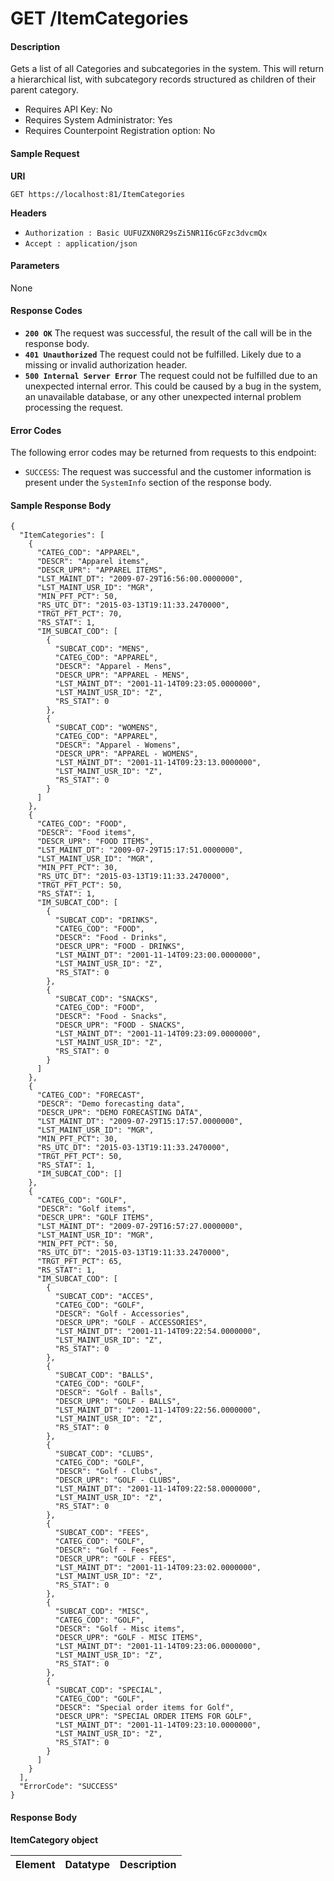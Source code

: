 
# GET /ItemCategories

#### Description
Gets a list of all Categories and subcategories in the system. This will return a hierarchical list, with subcategory records structured as children of their parent category.

- Requires API Key: No
- Requires System Administrator: Yes
- Requires Counterpoint Registration option: No

#### Sample Request

**URI**

`GET https://localhost:81/ItemCategories`

**Headers**
- `Authorization : Basic UUFUZXN0R29sZi5NR1I6cGFzc3dvcmQx`
- `Accept : application/json`

#### Parameters
None

#### Response Codes
- **<code>200 OK</code>** The request was successful, the result of the call will be in the response body.
- **<code>401 Unauthorized</code>** The request could not be fulfilled. Likely due to a missing or invalid authorization header.
- **<code>500 Internal Server Error</code>** The request could not be fulfilled due to an unexpected internal error. This could be caused by a bug in the system, an unavailable database, or any other unexpected internal problem processing the request.
 
#### Error Codes
The following error codes may be returned from requests to this endpoint:
- `SUCCESS`: The request was successful and the customer information is present under the `SystemInfo` section of the response body.

#### Sample Response Body

```
{
  "ItemCategories": [
    {
      "CATEG_COD": "APPAREL",
      "DESCR": "Apparel items",
      "DESCR_UPR": "APPAREL ITEMS",
      "LST_MAINT_DT": "2009-07-29T16:56:00.0000000",
      "LST_MAINT_USR_ID": "MGR",
      "MIN_PFT_PCT": 50,
      "RS_UTC_DT": "2015-03-13T19:11:33.2470000",
      "TRGT_PFT_PCT": 70,
      "RS_STAT": 1,
      "IM_SUBCAT_COD": [
        {
          "SUBCAT_COD": "MENS",
          "CATEG_COD": "APPAREL",
          "DESCR": "Apparel - Mens",
          "DESCR_UPR": "APPAREL - MENS",
          "LST_MAINT_DT": "2001-11-14T09:23:05.0000000",
          "LST_MAINT_USR_ID": "Z",
          "RS_STAT": 0
        },
        {
          "SUBCAT_COD": "WOMENS",
          "CATEG_COD": "APPAREL",
          "DESCR": "Apparel - Womens",
          "DESCR_UPR": "APPAREL - WOMENS",
          "LST_MAINT_DT": "2001-11-14T09:23:13.0000000",
          "LST_MAINT_USR_ID": "Z",
          "RS_STAT": 0
        }
      ]
    },
    {
      "CATEG_COD": "FOOD",
      "DESCR": "Food items",
      "DESCR_UPR": "FOOD ITEMS",
      "LST_MAINT_DT": "2009-07-29T15:17:51.0000000",
      "LST_MAINT_USR_ID": "MGR",
      "MIN_PFT_PCT": 30,
      "RS_UTC_DT": "2015-03-13T19:11:33.2470000",
      "TRGT_PFT_PCT": 50,
      "RS_STAT": 1,
      "IM_SUBCAT_COD": [
        {
          "SUBCAT_COD": "DRINKS",
          "CATEG_COD": "FOOD",
          "DESCR": "Food - Drinks",
          "DESCR_UPR": "FOOD - DRINKS",
          "LST_MAINT_DT": "2001-11-14T09:23:00.0000000",
          "LST_MAINT_USR_ID": "Z",
          "RS_STAT": 0
        },
        {
          "SUBCAT_COD": "SNACKS",
          "CATEG_COD": "FOOD",
          "DESCR": "Food - Snacks",
          "DESCR_UPR": "FOOD - SNACKS",
          "LST_MAINT_DT": "2001-11-14T09:23:09.0000000",
          "LST_MAINT_USR_ID": "Z",
          "RS_STAT": 0
        }
      ]
    },
    {
      "CATEG_COD": "FORECAST",
      "DESCR": "Demo forecasting data",
      "DESCR_UPR": "DEMO FORECASTING DATA",
      "LST_MAINT_DT": "2009-07-29T15:17:57.0000000",
      "LST_MAINT_USR_ID": "MGR",
      "MIN_PFT_PCT": 30,
      "RS_UTC_DT": "2015-03-13T19:11:33.2470000",
      "TRGT_PFT_PCT": 50,
      "RS_STAT": 1,
      "IM_SUBCAT_COD": []
    },
    {
      "CATEG_COD": "GOLF",
      "DESCR": "Golf items",
      "DESCR_UPR": "GOLF ITEMS",
      "LST_MAINT_DT": "2009-07-29T16:57:27.0000000",
      "LST_MAINT_USR_ID": "MGR",
      "MIN_PFT_PCT": 50,
      "RS_UTC_DT": "2015-03-13T19:11:33.2470000",
      "TRGT_PFT_PCT": 65,
      "RS_STAT": 1,
      "IM_SUBCAT_COD": [
        {
          "SUBCAT_COD": "ACCES",
          "CATEG_COD": "GOLF",
          "DESCR": "Golf - Accessories",
          "DESCR_UPR": "GOLF - ACCESSORIES",
          "LST_MAINT_DT": "2001-11-14T09:22:54.0000000",
          "LST_MAINT_USR_ID": "Z",
          "RS_STAT": 0
        },
        {
          "SUBCAT_COD": "BALLS",
          "CATEG_COD": "GOLF",
          "DESCR": "Golf - Balls",
          "DESCR_UPR": "GOLF - BALLS",
          "LST_MAINT_DT": "2001-11-14T09:22:56.0000000",
          "LST_MAINT_USR_ID": "Z",
          "RS_STAT": 0
        },
        {
          "SUBCAT_COD": "CLUBS",
          "CATEG_COD": "GOLF",
          "DESCR": "Golf - Clubs",
          "DESCR_UPR": "GOLF - CLUBS",
          "LST_MAINT_DT": "2001-11-14T09:22:58.0000000",
          "LST_MAINT_USR_ID": "Z",
          "RS_STAT": 0
        },
        {
          "SUBCAT_COD": "FEES",
          "CATEG_COD": "GOLF",
          "DESCR": "Golf - Fees",
          "DESCR_UPR": "GOLF - FEES",
          "LST_MAINT_DT": "2001-11-14T09:23:02.0000000",
          "LST_MAINT_USR_ID": "Z",
          "RS_STAT": 0
        },
        {
          "SUBCAT_COD": "MISC",
          "CATEG_COD": "GOLF",
          "DESCR": "Golf - Misc items",
          "DESCR_UPR": "GOLF - MISC ITEMS",
          "LST_MAINT_DT": "2001-11-14T09:23:06.0000000",
          "LST_MAINT_USR_ID": "Z",
          "RS_STAT": 0
        },
        {
          "SUBCAT_COD": "SPECIAL",
          "CATEG_COD": "GOLF",
          "DESCR": "Special order items for Golf",
          "DESCR_UPR": "SPECIAL ORDER ITEMS FOR GOLF",
          "LST_MAINT_DT": "2001-11-14T09:23:10.0000000",
          "LST_MAINT_USR_ID": "Z",
          "RS_STAT": 0
        }
      ]
    }
  ],
  "ErrorCode": "SUCCESS"
}
```

#### Response Body

**ItemCategory object**

Element | Datatype | Description
------- | -------- | -----------



